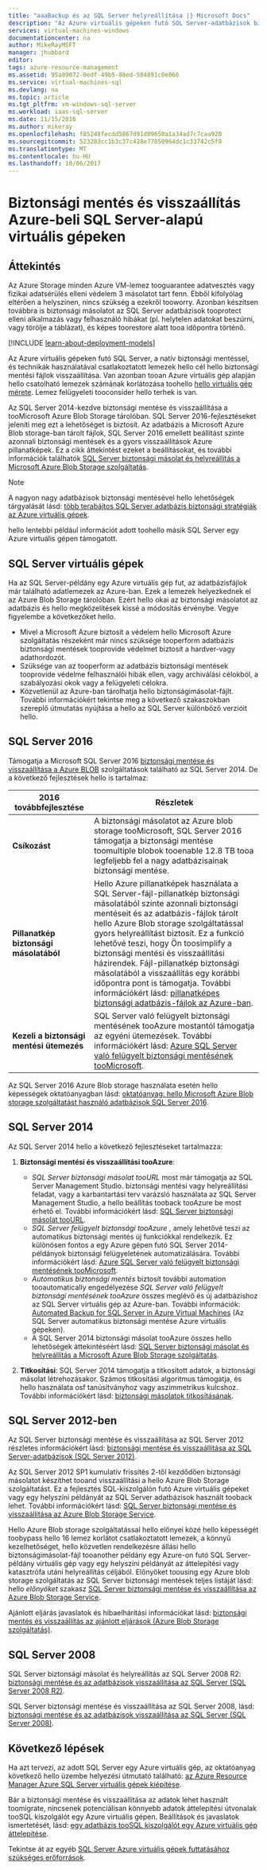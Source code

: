 ```yaml
---
title: "aaaBackup és az SQL Server helyreállítása |} Microsoft Docs"
description: "Az Azure virtuális gépeken futó SQL Server-adatbázisok biztonsági mentése és visszaállítása szempontokat ismerteti."
services: virtual-machines-windows
documentationcenter: na
author: MikeRayMSFT
manager: jhubbard
editor: 
tags: azure-resource-management
ms.assetid: 95a89072-0edf-49b5-88ed-584891c0e066
ms.service: virtual-machines-sql
ms.devlang: na
ms.topic: article
ms.tgt_pltfrm: vm-windows-sql-server
ms.workload: iaas-sql-server
ms.date: 11/15/2016
ms.author: mikeray
ms.openlocfilehash: f85248fecdd5867d91d09650a1a34ad7c7caa920
ms.sourcegitcommit: 523283cc1b3c37c428e77850964dc1c33742c5f0
ms.translationtype: MT
ms.contentlocale: hu-HU
ms.lasthandoff: 10/06/2017
---
```

# <a name="backup-and-restore-for-sql-server-in-azure-virtual-machines"></a>Biztonsági mentés és visszaállítás Azure-beli SQL Server-alapú virtuális gépeken
## <a name="overview"></a>Áttekintés
Az Azure Storage minden Azure VM-lemez tooguarantee adatvesztés vagy fizikai adatsérülés elleni védelem 3 másolatot tart fenn. Ebből kifolyólag eltérően a helyszínen, nincs szükség a ezekről tooworry. Azonban készítsen továbbra is biztonsági másolatot az SQL Server adatbázisok tooprotect elleni alkalmazás vagy felhasználó hibákat (pl. helytelen adatokat beszúrni, vagy törölje a táblázat), és képes toorestore alatt tooa időpontra történő.

[!INCLUDE [learn-about-deployment-models](../../../../includes/learn-about-deployment-models-both-include.md)]

Az Azure virtuális gépeken futó SQL Server, a natív biztonsági mentéssel, és technikák használatával csatlakoztatott lemezek hello cél hello biztonsági mentési fájlok visszaállítása. Van azonban tooan Azure virtuális gép alapján hello csatolható lemezek számának korlátozása toohello [hello virtuális gép mérete](../sizes.md?toc=%2fazure%2fvirtual-machines%2fwindows%2ftoc.json). Lemez felügyeleti tooconsider hello terhek is van.

Az SQL Server 2014-kezdve biztonsági mentése és visszaállítása a tooMicrosoft Azure Blob Storage tárolóban. SQL Server 2016-fejlesztéseket jeleníti meg ezt a lehetőséget is biztosít. Az adatbázis a Microsoft Azure Blob storage-ban tárolt fájlok, SQL Server 2016 emellett beállítást szinte azonnali biztonsági mentések és a gyors visszaállítások Azure pillanatképek. Ez a cikk áttekintést ezeket a beállításokat, és további információk találhatók [SQL Server biztonsági másolat és helyreállítás a Microsoft Azure Blob Storage szolgáltatás](https://msdn.microsoft.com/library/jj919148.aspx).

> [!NOTE]
> A nagyon nagy adatbázisok biztonsági mentésével hello lehetőségek tárgyalását lásd: [több terabájtos SQL Server adatbázis biztonsági stratégiák az Azure virtuális gépek](http://blogs.msdn.com/b/igorpag/archive/2015/07/28/multi-terabyte-sql-server-database-backup-strategies-for-azure-virtual-machines.aspx).
> 
> 

hello lentebbi például információt adott toohello másik SQL Server egy Azure virtuális gépen támogatott.

## <a name="sql-server-virtual-machines"></a>SQL Server virtuális gépek
Ha az SQL Server-példány egy Azure virtuális gép fut, az adatbázisfájlok már található adatlemezek az Azure-ban. Ezek a lemezek helyezkednek el az Azure Blob Storage tárolóban. Ezért hello okai az biztonsági másolatot az adatbázis és hello megközelítések kissé a módosítás érvénybe. Vegye figyelembe a következőket hello. 

* Mivel a Microsoft Azure biztosít a védelem hello Microsoft Azure szolgáltatás részeként már nincs szüksége tooperform adatbázis biztonsági mentések tooprovide védelmet biztosít a hardver-vagy adathordozót.
* Szüksége van az tooperform az adatbázis biztonsági mentések tooprovide védelme felhasználói hibák ellen, vagy archiválási célokból, a szabályozási okok vagy a felügyeleti célokra.
* Közvetlenül az Azure-ban tárolhatja hello biztonságimásolat-fájlt. További információkért tekintse meg a következő szakaszokban szereplő útmutatás nyújtása a hello az SQL Server különböző verzióit hello.

## <a name="sql-server-2016"></a>SQL Server 2016
Támogatja a Microsoft SQL Server 2016 [biztonsági mentése és visszaállítása a Azure BLOB](https://msdn.microsoft.com/library/jj919148.aspx) szolgáltatások található az SQL Server 2014. De a következő fejlesztések hello is tartalmaz:

| 2016 továbbfejlesztése | Részletek |
| --- | --- |
| **Csíkozást** |A biztonsági másolatot az Azure blob storage tooMicrosoft, SQL Server 2016 támogatja a biztonsági mentése toomultiple blobok tooenable 12.8 TB tooa legfeljebb fel a nagy adatbázisainak biztonsági mentése. |
| **Pillanatkép biztonsági másolatából** |Hello Azure pillanatképek használata a SQL Server-fájl-pillanatkép biztonsági másolatából szinte azonnali biztonsági mentéseit és az adatbázis-fájlok tárolt hello Azure Blob storage szolgáltatással gyors helyreállítást biztosít. Ez a funkció lehetővé teszi, hogy Ön toosimplify a biztonsági mentési és visszaállítási házirendek. Fájl-pillanatkép biztonsági másolatából a visszaállítás egy korábbi időpontra pont is támogatja. További információkért lásd: [pillanatképes biztonsági adatbázis-fájlok az Azure-ban](https://msdn.microsoft.com/library/mt169363%28v=sql.130%29.aspx). |
| **Kezeli a biztonsági mentési ütemezés** |SQL Server való felügyelt biztonsági mentésének tooAzure mostantól támogatja az egyéni ütemezések. További információkért lásd: [Azure SQL Server való felügyelt biztonsági mentésének tooMicrosoft](https://msdn.microsoft.com/library/dn449496.aspx). |

Az SQL Server 2016 Azure Blob storage használata esetén hello képességek oktatóanyagban lásd: [oktatóanyag: hello Microsoft Azure Blob storage szolgáltatást használó adatbázisok SQL Server 2016](https://msdn.microsoft.com/library/dn466438.aspx).

## <a name="sql-server-2014"></a>SQL Server 2014
Az SQL Server 2014 hello a következő fejlesztéseket tartalmazza:

1. **Biztonsági mentési és visszaállítási tooAzure**:
   
   * *SQL Server biztonsági másolat tooURL* most már támogatja az SQL Server Management Studio. biztonsági mentési vagy helyreállítási feladat, vagy a karbantartási terv varázsló használata az SQL Server Management Studio, a hello beállítás tooback tooAzure be most érhető el. További információkért lásd: [SQL Server biztonsági másolat tooURL](https://msdn.microsoft.com/library/jj919148%28v=sql.120%29.aspx).
   * *SQL Server felügyelt biztonsági tooAzure* , amely lehetővé teszi az automatikus biztonsági mentés új funkciókkal rendelkezik. Ez különösen fontos a egy Azure gépen futó SQL Server 2014-példányok biztonsági felügyeletének automatizálására. További információkért lásd: [Azure SQL Server való felügyelt biztonsági mentésének tooMicrosoft](https://msdn.microsoft.com/library/dn449496%28v=sql.120%29.aspx).
   * *Automatikus biztonsági mentés* biztosít további automation tooautomatically engedélyezése *SQL Server való felügyelt biztonsági mentésének tooAzure* összes meglévő és új adatbázishoz az SQL Server virtuális gép az Azure-ban. További információk: [Automated Backup for SQL Server in Azure Virtual Machines](virtual-machines-windows-sql-automated-backup.md) (Az SQL Server automatikus biztonsági mentése Azure virtuális gépeken).
   * A SQL Server 2014 biztonsági másolat tooAzure összes hello lehetőségek áttekintéséért lásd: [SQL Server biztonsági másolat és helyreállítás a Microsoft Azure Blob Storage szolgáltatás](https://msdn.microsoft.com/library/jj919148%28v=sql.120%29.aspx).
2. **Titkosítási**: SQL Server 2014 támogatja a titkosított adatok, a biztonsági másolat létrehozásakor. Számos titkosítási algoritmus támogatja, és hello használata osf tanúsítványhoz vagy aszimmetrikus kulcshoz. További információkért lásd: [biztonsági másolatok titkosításának](https://msdn.microsoft.com/library/dn449489%28v=sql.120%29.aspx).

## <a name="sql-server-2012"></a>SQL Server 2012-ben
Az SQL Server biztonsági mentése és visszaállítása az SQL Server 2012 részletes információkért lásd: [biztonsági mentése és visszaállítása az SQL Server-adatbázisok (SQL Server 2012)](https://msdn.microsoft.com/library/ms187048%28v=sql.110%29.aspx).

Az SQL Server 2012 SP1 kumulatív frissítés 2-től kezdődően biztonsági másolatot készíthet tooand visszaállítási a hello Azure Blob Storage szolgáltatást. Ez a fejlesztés SQL-kiszolgálón futó Azure virtuális gépeket vagy egy helyszíni példányát az SQL Server adatbázisok használt tooback lehet. További információkért lásd: [SQL Server biztonsági mentése és visszaállítása az Azure Blob Storage Service](https://msdn.microsoft.com/library/jj919148%28v=sql.110%29.aspx).

Hello Azure Blob storage szolgáltatással hello előnyei közé hello képességét toobypass hello 16 lemez korlátot csatlakoztatott lemezek, a könnyű kezelhetőséget, hello közvetlen rendelkezésre állási hello biztonságimásolat-fájl tooanother példány egy Azure-on futó SQL Server-példány virtuális gép vagy egy helyszíni példányát az áttelepítési vagy katasztrófa utáni helyreállítás céljából. Előnyöket toousing egy Azure blob storage szolgáltatás az SQL Server biztonsági mentések teljes listáját lásd: hello *előnyöket* szakasz [SQL Server biztonsági mentése és visszaállítása az Azure Blob Storage Service](https://msdn.microsoft.com/library/jj919148%28v=sql.110%29.aspx).

Ajánlott eljárás javaslatok és hibaelhárítási információkat lásd: [biztonsági mentés és visszaállítás az ajánlott eljárások (Azure Blob Storage szolgáltatás)](https://msdn.microsoft.com/library/jj919149%28v=sql.110%29.aspx).

## <a name="sql-server-2008"></a>SQL Server 2008
SQL Server biztonsági másolat és helyreállítás az SQL Server 2008 R2: [biztonsági mentése és az adatbázisok visszaállítása az SQL Server (SQL Server 2008 R2)](https://msdn.microsoft.com/library/ms187048%28v=sql.105%29.aspx).

SQL Server biztonsági mentése és visszaállítása az SQL Server 2008, lásd: [biztonsági mentése és az adatbázisok visszaállítása az SQL Server (SQL Server 2008)](https://msdn.microsoft.com/library/ms187048%28v=sql.100%29.aspx).

## <a name="next-steps"></a>Következő lépések
Ha azt tervezi, az adott SQL Server egy Azure virtuális gép, az oktatóanyag következő hello üzembe helyezési útmutató található: [az Azure Resource Manager Azure SQL Server virtuális gépek kiépítése](virtual-machines-windows-portal-sql-server-provision.md).

Bár a biztonsági mentése és visszaállítása az adatok lehet használt toomigrate, nincsenek potenciálisan könnyebb adatok áttelepítési útvonalak tooSQL kiszolgálót egy Azure virtuális gépen. Beállítások és javaslatok ismertetését, lásd: [egy adatbázis tooSQL kiszolgálót egy Azure virtuális gép áttelepítése](virtual-machines-windows-migrate-sql.md).

Tekintse át az egyéb [SQL Server Azure virtuális gépek futtatásához szükséges erőforrások](virtual-machines-windows-sql-server-iaas-overview.md).

